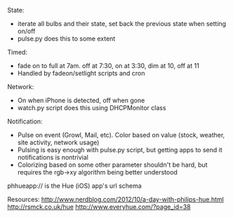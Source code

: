 State: 
 * iterate all bulbs and their state, set back the previous state when setting on/off
 * pulse.py does this to some extent

Timed: 
 * fade on to full at 7am.  off at 7:30, on at 3:30, dim at 10, off at 11
 * Handled by fadeon/setlight scripts and cron

Network: 
 * On when iPhone is detected, off when gone
 * watch.py script does this using DHCPMonitor class 

Notification: 
 * Pulse on event (Growl, Mail, etc).  Color based on value (stock, weather, site activity, network usage)
 * Pulsing is easy enough with pulse.py script, but getting apps to send it notifications is nontrivial
 * Colorizing based on some other parameter shouldn't be hard, but requires the rgb->xy algorithm being better understood

phhueapp:// is the Hue (iOS) app's url schema

Resources:
http://www.nerdblog.com/2012/10/a-day-with-philips-hue.html
http://rsmck.co.uk/hue
http://www.everyhue.com/?page_id=38



